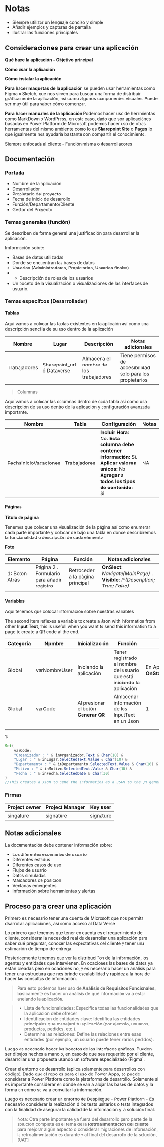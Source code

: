 # Notas

+ Siempre utilizar un lenguaje conciso y simple
+ Añadir ejemplos y capturas de pantalla
+ Ilustrar las funciones principales 



## Consideraciones para crear una aplicación

**Qué hace la aplicación - Objetivo principal**

**Cómo usar la aplicación**

**Cómo instalar la aplicación**

**Para hacer maquetas de la aplicación** se pueden usar herramientas como Figma o Sketch, que nos sirven para buscar una forma de distribuir gráficamente la aplicación, así como algunos componentes visuales. Puede ser muy útil para saber cómo comenzar. 

**Para hacer manuales de la aplicación** Podemos hacer uso de herrmientas como MarkDown o WordPress, en este caso, dado que son aplicaciónes basadas en Power Platform de Microsoft podemos hacer uso de otras herramientas del mismo ambiente como lo es **Sharepoint Site** o **Pages** lo que igualmente nos ayudaría bastante con compartir el conocimiento. 

Siempre enfocada al cliente - Función misma o desarrolladores



## Documentación

### Portada 

+ Nombre de la aplicación
+ Desarrollador
+ Propietario del proyecto
+ Fecha de inicio de desarrollo
+ Función/Departamento/Cliente
+ Gestor del Proyecto


### Temas generales (función)

Se describen de forma general una justificación para desarrollar la aplicación.

Imformación sobre: 

+ Bases de datos utilizadas 
+ Dónde se encuentran las bases de datos 
+ Usuarios (Administradores, Propietarios, Usuarios finales)
+ + Descripción de roles de los usuarios
+ Un boceto de la visualización o visualizaciones de las interfaces de usuario. 



### Temas específcos (Desarrollador)

#### Tablas

Aquí vamos a colocar las tablas existentes en la aplicaión así como una descripción sencilla de su uso dentro de la aplicación

| Nombre | Lugar | Descripción | Notas adicionales |
| --- | --- | --- | --- |
| Trabajadores | Sharepoint_url ó Dataverse | Almacena el nombre de los trabajadores | Tiene permisos de accesibilidad solo para los propietarios |

> Columnas

Aquí vamos a colocar las columnas dentro de cada tabla así como una descripción de su uso dentro de la aplicación y configuración avanzada importante.

| Nombre | Tabla | Configurazión | Notas | 
| --- | --- | --- | --- |
| FechaInicioVacaciones | Trabajadores | **Incluir Hora:** No. **Esta columna debe contener información:** Si. **Aplicar valores únicos:** No  **Agregar a todos los tipos de contenido**: Si | NA | 


#### Páginas 

**Titulo de página**

Tenemos que colocar una visualización de la página así como enumerar cada parte importante y colocar de bajo una tabla en donde describiremos la funcionalidad o descripción de cada elemento

**Foto**

| Elemento | Página | Función | Notas adicionales | 
| --- | --- | --- | --- | 
| 1: Boton Atrás | Página 2 . Formulario para añadir registro | Retroceder a la página principal | **OnSlect**: *Navigate(MainPage)* . **Visible**: *IF(Description; True; False)* | 
|  |  |  |  |  | 


#### Variables 

Aquí tenemos que colocar información sobre nuestras variables

The second Item reflexes a variable to create a Json with information from other **Input Text**, this is usefull when you want to send this information to a page to create a QR code at the end.

| Categoría | Npmbre | Inicialización | Función | Código | Uso en |
| --- | --- | --- | --- | --- | --- |
| Global | varNombreUser | Iniciando la aplicación | Tener registrado el nombre del usuario que está iniciando la aplicación | En App -> **OnStart**:*Set(varUsuarioNombre;User().FullName)* | Página: Página2, Galeria: Registro |
| Global | varCode | Al presionar el botón **Generar QR** | Almacenar información de los InputText en un Json | 1 | Página: MainScreen |
|  |  |  |  |  |  |
|  |  |  |  |  |  |

1:

``` JAVA
Set(
    varCode; 
    "Organizador : " & inOrganizador.Text & Char(10) &
    "Lugar : " & inLugar.SelectedText.Value & Char(10) & 
    "Departamento : " & inDepartamento.SelectedText.Value & Char(10) &
    "Motivo : " & inMotivo.SelectedText.Value & Char(10) & 
    "Fecha : " & inFecha.SelectedDate & Char(30)
)
//This creates a Json to send the information as a JSON to the QR generator page
```


### Firmas 

| Project owner | Project Manager  | Key user | 
| --- | --- | --- |
| singature | signature | signature | 



## Notas adicionales

La documentación debe contener información sobre: 

+ Los diferentes escenarios de usuario
+ Diferentes estadus
+ Diferentes casos de uso
+ Flujos de usuario
+ Datos simulados
+ Marcadores de posición
+ Ventanas emergentes
+ Información sobre herramientas y alertas



## Proceso para crear una aplicación

Primero es necesario tener una cuenta de Microsoft que nos permita dsarrollar aplicaciones, así como acceso al Data Verse

Lo primero que tenemos que tener en cuenta es el requerimiento del cliente, considerar la necesidad real de desarrollar una aplicación para saber qué preguntar, conocer las expectativas del cliente y tener una estimación de tiempo de entrega. 

Posterioemente tenemos que ver la distribuci´´on de la información, los agentes y entidades que intervienen. En ocaciones las bases de datos ya están creadas pero en ocaciones no, y es necesario hacer un análisis para tener una estructura que nos brinde escalabilidad y rapidez a la hora de hacer las consultas de información. 

> Para esto podemos haer uso de **Análisis de Requisitos Funcionales**, básicamente es hacer un análisis de qué información va a estar anejando la aplicación. 

> + Lista de funcionalidades: Especifica todas las funcionalidades que la aplicación debe ofrecer
> + Identificación de entidades clave: Identifica las entidades principales que manejará tu aplicación (por ejemplo, usuarios, productos, pedidos, etc.).
> + Determina las relaciones: Define las relaciones entre esas entidades (por ejemplo, un usuario puede tener varios pedidos).


Luego es necesario hacer los bocetos de las interfaces gráficas. Pueden ser dibujos hechos a mano o, en caso de que sea requerido por el cliente, desarrollar una propuesta usando un software especializado (Figma).

Crear el entorno de desarrollo (aplica solamente para desarrollos con código). Dado que el repo es para el uso de Power Apps, se puede considerar a Power Platform como la plataforma de desarrollo. Solamente si es importante considerar en dónde se van a alojar las bases de datos y la forma en cómo se va a consultar la información.

Luego es necesario crear un entorno de Despliegue - Power Platform - Es necesario considerar la realización d los tests unitarios o tests integrados con la finalidad de asegurar la calidad de la información y la solución final. 

> Nota: Otra parte importante ya fuera del desarrollo pero parte de la solución completa es el tema de la **Retroalimentación del cliente** para mejorar algún aspecto o considerar migraciones de información, la retroalimentación es durante y al final del desarrollo de la solución, [UAT]












